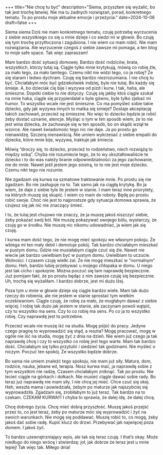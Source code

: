 +++
title="Nie chcę tu być"
description="Siema, przyszłam się wyżalić, bo tak jest trochę łatwiej. Nie ma tu żadnych rozwiązań, porad, konkretnego tematu. To po prostu moje aktualne emocje i przeżycia."
date=2024-10-06
draft=false
+++


Siema siema
Dziś nie mam konkretnego tematu, czuję potrzebę wyrzucenia z siebie wszystkiego co się u mnie dzieje i co siedzi mi w głowie. Bo czuję się tym trochę przytłoczona i zagubiona. I nie wiem co mam robić. Nie mam rozwiązania. Ale wyrzucenie czegoś z siebie zawsze mi pomaga, a ten blog to moje safe space. Tak więc zapraszam!

Mam bardzo dość sytuacji domowej. Bardzo dość rodziców, brata, wszystkich, którzy tutaj są. Ciągle tylko mnie krytykują, mówią co robię źle, za mało tego, za mało tamtego. Czemu nikt nie widzi tego, co ja robię? Że się staram i ledwo dychram. Czuję się bardzo niezrozumiana. I nie chcę tu być. Chciałabym móc być gdziekolwiek indziej, byle nie tutaj. Bo każdy się śmieje. A, bo dzieciak cię bije i wyzywa od pizd i kurw. I tak, haha, ale śmieszne. Dopóki ciebie to nie dotyczy. Czuję się jakby ktoś ciągle szukał na mnie haka, ciągle się przypierdalał o byle gówno, byle tylko zjebać mi humor. To wszystko wcale nie jest śmieszne. Co ma pomyśleć sobie takie dziecko, gdy jak wyzywa innych to matka się śmieje? Dostaje akceptację takich zachowań, przecież są śmieszne. No więc to dziecko będzie je robić żeby dostać uznanie, atencje. Myśląc o tym w ten sposób wiem, że to nie jest wina dziecka, że zachowuje się w ten sposób, bo on skądś wziął te wzorce. Ale nawet świadomośc tego nic nie daje. Ja po prostu go nienawidzę. Szczerą nienawiścią. Nie umiem wykrzesać z siebie empatii do dziecka, które mnie bije, wyzywa, traktuje jak śmiecia. 


Mówią “droczy się, to dziecko, przecież to rodzeństwo, niech rozwiążą to między sobą”. Chyba nie rozumiecie tego, że to wy ukształtowaliście te dziecko i to do was należy branie odpowiedzialności za jego zachowanie, nie do mnie. Nawet jeśli jestem jego siostrą, to to nie jest moje dziecko. Czemu nikt tego nie rozumie. 

Nie zgadzam się kurwa na szmatowe traktowanie mnie. Po prostu się nie zgadzam. Bo nie zasługuje na to. Tak samo jak na ciągłą krytykę. Bo ja wiem, że daje z siebie tyle ile jestem w stanie. I mam teraz inne priorytety, na których muszę się skupić. I wiem co mam do roboty. Będę po prostu robić swoje. Choć nie jest to najprostsze gdy sytuacja domowa sprawia, że czujesz się jak nic nie znaczący śmieć. 


I to, że tutaj jest chujowo nie znaczy, że ja muszę jakoś niszczyć siebie, żeby pokazać swój ból. Nie muszę pokazywać swojego bólu, wystarczy, że czuję go w środku. Nie muszę nic nikomu udowadniać, ja wiem jak się czuję. 


I kurwa mam dość tego, że nie mogę mieć spokoju we własnym pokoju. Że wbiega mi ten mały debil i demoluje pokój. Tak bardzo chciałabym mieszkać w pustym domu. Gdzie nie musiałabym ciągle czuć się źle. Nawet nie wiecie jak bardzo uwielbiam być w pustym domu. Uwielbiam to uczucie. Wolności. I czasem czuję wielki żal. Że nie mogę mieszkać w “normalnym” domu. Heh, bardzo lubię przebywać u mojego chłopaka w domu. U niego jest tak cicho i spokojnie. Można poczuć się tam naprawdę bezpiecznie. Już pomijam fakt, że po prostu będąc z nim zawsze czuję się bezpiecznie. 
Uh, trochę się wyżaliłam. I bardzo dobrze, jest mi dużo lżej. 


Poza tym u mnie w głowie dzieje się ciągle bardzo wiele. Mam tak dużo rzeczy do robienia, ale nie jestem w stanie sprostać tym wielkim oczekiwaniom. Ciągle czuję, że robię za mało, że mogłabym dawać z siebie więcej. I robię tak dużo jak jestem w stanie, ale zaczynam powoli wątpić, czy to wszystko ma sens. Czy to co robię ma sens. Po co ja to wszystko robię. Czy naprawdę jest to potrzebne. 

Przecież wcale nie muszę iść na studia. Mogę pójść do pracy. Jedyne czego pragnę to wyprowadzić się stąd, a reszta? Mogę pracować, mogę w ogóle nie iść na studia, mogę żyć z dnia na dzień. Nie wiem już czego ja tak naprawdę chcę i czy to wszystko co robię jest tego warte. Mam tak bardzo dość. Chciałabym się tylko przytulić i siedzieć tak godzinami. Nie myśleć o niczym. Poczuć ten spokój. Że wszystko będzie dobrze. 


Bo sama nie umiem znaleźć tego spokoju, nie mam już siły. Matura, dom, rodzice, nauka, jebane ed, terapia. Nosz kurwa mać, ja naprawdę sobie z tym wszystkim nie radzę. Czasem chciałabym zniknąć. Tak po prostu. Nie lecieć ciągle na górkach i dołkach. Nie musieć ciągle dawać sobie rady. Bo teraz już naprawdę nie mam siły. I nie chcę jej mieć. Chce czuć się okej. Heh, weszła mama i powiedziała, żebym po maturze jak najszybciej się wyprowadziła. Zgadzam się, zrobiłabym to już teraz. Tak bardzo na to czekam. CZEKAM KURWA!!! I chyba to sprawia, że dalej idę. że dalej chcę. 

Chcę dobrego życia. Chcę mieć dobrą przyszłość. Muszę jakoś przejść przez to, co jest teraz, żeby po maturze móc się wyprowadzić i żyć na swoich warunkach. 
Nie mogę się poddawać. Muszę robić to, co mogę, żeby jakoś dać sobie radę. Kupić klucz do drzwi. Przebywać jak najwięcej poza domem. I jakoś żyć. 

To bardzo uzewnętrzniający wpis, ale tak się teraz czuję. I that’s okay. Może niedługo do niego wrócę i stwierdzę: joł, jak dobrze że teraz jest u mnie lepiej! Tak więc tak. 
Miłego dnia! 

